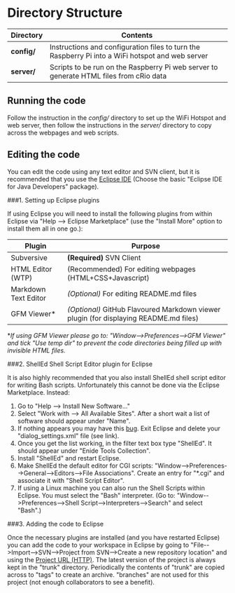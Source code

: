 Directory Structure
===================

Directory  | Contents
-----------|----------------------------
**config/** | Instructions and configuration files to turn the Raspberry Pi into a WiFi hotspot and web server
**server/** | Scripts to be run on the Raspberry Pi web server to generate HTML files from cRio data

## Running the code

Follow the instruction in the *config/* directory to set up the WiFi Hotspot and web server, then follow the instructions in the *server/* directory to copy across the webpages and web scripts.

## Editing the code

You can edit the code using any text editor and SVN client, but it is recommended that you use the [Eclipse IDE](http://www.eclipse.org/downloads/) (Choose the basic "Eclipse IDE for Java Developers" package).

###1. Setting up Eclipse plugins

If using Eclipse you will need to install the following plugins from within Eclipse via "Help --> Eclipse Marketplace" (use the "Install More" option to install them all in one go.):

Plugin               | Purpose
---------------------|---------------------------------------
Subversive           | **(Required)** SVN Client
HTML Editor (WTP)    | (Recommended) For editing webpages (HTML+CSS+Javascript)
Markdown Text Editor | *(Optional)* For editing README.md files
GFM Viewer*          | *(Optional)* GitHub Flavoured Markdown viewer plugin (for displaying README.md files)

**If using GFM Viewer please go to: "Window-->Preferences-->GFM Viewer" and tick "Use temp dir" to prevent the code directories being filled up with invisible HTML files.*

###2. ShellEd Shell Script Editor plugin for Eclipse

It is also highly recommended that you also install ShellEd shell script editor for writing Bash scripts. Unfortunately this cannot be done via the Eclipse Marketplace. Instead:

1. Go to "Help --> Install New Software..."
2. Select "Work with --> All Available Sites". After a short wait a list of software should appear under "Name".
3. If nothing appears you may have this [bug](http://stackoverflow.com/questions/1965285). Exit Eclipse and delete your "dialog_settings.xml" file (see link).
4. Once you get the list working, in the filter text box type "ShellEd". It should appear under "Enide Tools Collection".
6. Install "ShellEd" and restart Eclipse.
7. Make ShellEd the default editor for CGI scripts: "Window-->Preferences-->General-->Editors-->File Associations". Create an entry for "*.cgi" and associate it with "Shell Script Editor".
7. If using a Linux machine you can also run the Shell Scripts within Eclipse. You must select the "Bash" interpreter.
(Go to: "Window-->Preferences-->Shell Script-->Interpreters-->Search" and select "Bash".)

###3. Adding the code to Eclipse

Once the necessary plugins are installed (and you have restarted Eclipse) you can add the code to your workspace in Eclipse by going to "File-->Import-->SVN-->Project from SVN-->Create a new repository location" and using the [Project URL (HTTP)](http://svn.code.sf.net/p/plabuoy/svn-code/Shell_Program). The latest version of the project is always kept in the "trunk" directory. Periodically the contents of "trunk" are copied across to "tags" to create an archive. "branches" are not used for this project (not enough collaborators to see a benefit).
